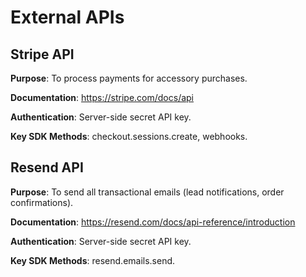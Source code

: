 # External APIs

## Stripe API
**Purpose**: To process payments for accessory purchases.

**Documentation**: https://stripe.com/docs/api

**Authentication**: Server-side secret API key.

**Key SDK Methods**: checkout.sessions.create, webhooks.

## Resend API
**Purpose**: To send all transactional emails (lead notifications, order confirmations).

**Documentation**: https://resend.com/docs/api-reference/introduction

**Authentication**: Server-side secret API key.

**Key SDK Methods**: resend.emails.send.